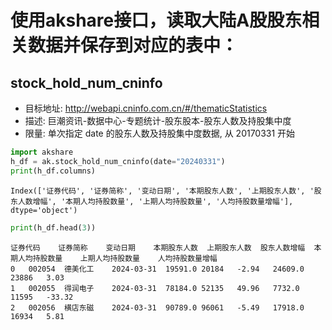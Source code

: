 # 使用akshare接口，读取大陆A股股东相关数据并保存到对应的表中： 
## stock_hold_num_cninfo
* 目标地址: http://webapi.cninfo.com.cn/#/thematicStatistics
* 描述: 巨潮资讯-数据中心-专题统计-股东股本-股东人数及持股集中度
* 限量: 单次指定 date 的股东人数及持股集中度数据, 从 20170331 开始
```python
import akshare
h_df = ak.stock_hold_num_cninfo(date="20240331")
print(h_df.columns)
```
```shell
Index(['证券代码', '证券简称', '变动日期', '本期股东人数', '上期股东人数', '股东人数增幅', '本期人均持股数量', '上期人均持股数量', '人均持股数量增幅'], dtype='object')
```
```python
print(h_df.head(3))
```
```shell
证券代码	证券简称	变动日期	本期股东人数	上期股东人数	股东人数增幅	本期人均持股数量	上期人均持股数量	人均持股数量增幅
0	002054	德美化工	2024-03-31	19591.0	20184	-2.94	24609.0	23886	3.03
1	002055	得润电子	2024-03-31	78184.0	52135	49.96	7732.0	11595	-33.32
2	002056	横店东磁	2024-03-31	90789.0	96061	-5.49	17918.0	16934	5.81
```
